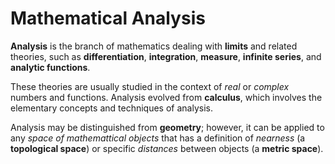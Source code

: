 # Mathematical Analysis

__Analysis__ is the branch of mathematics dealing with __limits__ and related theories, such as __differentiation__, __integration__, __measure__, __infinite series__, and __analytic functions__.

These theories are usually studied in the context of _real_ or _complex_ numbers and functions. Analysis evolved from __calculus__, which involves the elementary concepts and techniques of analysis.

Analysis may be distinguished from __geometry__; however, it can be applied to any _space of mathemattical objects_ that has a definition of _nearness_ (a __topological space__) or specific _distances_ between objects (a __metric space__).
